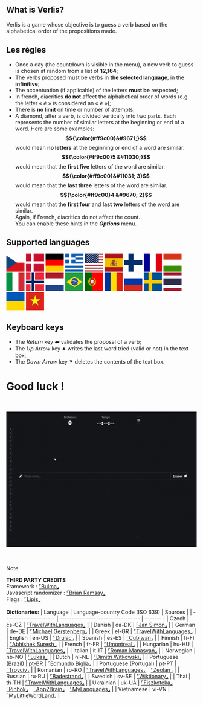 ## What is Verlis?

Verlis is a game whose objective is to guess a verb based on the alphabetical order of the propositions made.

## Les règles

- Once a day (the countdown is visible in the menu), a new verb to guess is chosen at random from a list of <strong>12,164</strong>;
- The verbs proposed must be verbs in <strong>the selected language</strong>, in the <strong>infinitive</strong>;
- The accentuation (if applicable) of the letters <strong>must be</strong> respected;
- In french, diacritics <strong>do not</strong> affect the alphabetical order of words (e.g. the letter &laquo; <em>é</em> &raquo; is considered an &laquo; <em>e</em> &raquo;);
- There is <strong>no limit</strong> on time or number of attempts;
- A diamond, after a verb, is divided vertically into two parts. Each represents the number of similar letters at the beginning or end of a word. Here are some examples:<br/>
<strong>$${\color{#ff9c00}&#9671;}$$</strong> would mean <strong>no letters</strong> at the beginning or end of a word are similar.<br/>
<strong>$${\color{#ff9c00}5 &#11030;}$$</strong> would mean that the <strong>first five</strong> letters of the word are similar.<br/>
<strong>$${\color{#ff9c00}&#11031; 3}$$</strong> would mean that the <strong>last three</strong> letters of the word are similar.<br/>
<strong>$${\color{#ff9c00}4 &#9670; 2}$$</strong> would mean that the <strong>first four</strong> and <strong>last two</strong> letters of the word are similar.<br/>
Again, if French, diacritics do not affect the count.<br/>
You can enable these hints in the <strong><em>Options</em></strong> menu.

## Supported languages

<img alt="Czech" src="../res/img/flags/cs-CZ.svg" width="48"> <img alt="Danish" src="../res/img/flags/da-DK.svg" width="48"> <img alt="German" src="../res/img/flags/de-DE.svg" width="48"> <img alt="Greek" src="../res/img/flags/el-GR.svg" width="48"> <img alt="English" src="../res/img/flags/en-US.svg" width="48"> <img alt="Spanish" src="../res/img/flags/es-ES.svg" width="48"> <img alt="Finnish" src="../res/img/flags/fi-FI.svg" width="48"> <img alt="French" src="../res/img/flags/fr-FR.svg" width="48"> <img alt="Hungarian" src="../res/img/flags/hu-HU.svg" width="48"> <img alt="Italian" src="../res/img/flags/it-IT.svg" width="48"> <img alt="Norwegian" src="../res/img/flags/nb-NO.svg" width="48"> <img alt="Dutch" src="../res/img/flags/nl-NL.svg" width="48"> <img alt="Portuguese (Brazil)" src="../res/img/flags/pt-BR.svg" width="48"> <img alt="Portuguese (Portugal)" src="../res/img/flags/pt-PT.svg" width="48"> <img alt="Romanian" src="../res/img/flags/ro-RO.svg" width="48"> <img alt="Russian" src="../res/img/flags/ru-RU.svg" width="48"> <img alt="Swedish" src="../res/img/flags/sv-SE.svg" width="48"> <img alt="Thai" src="../res/img/flags/th-TH.svg" width="48"> <img alt="Ukrainian" src="../res/img/flags/uk-UA.svg" width="48"> <img alt="Vietnamese" src="../res/img/flags/vi-VN.svg" width="48">

## Keyboard keys

- The <em>Return</em> key &#11176; validates the proposal of a verb;
- The <em>Up Arrow</em> key &#11205; writes the last word tried (valid or not) in the text box;
- The <em>Down Arrow</em> key &#11206; deletes the contents of the text box.

# Good luck !

<br/>

![screencast](screencast.gif)

<br/>

> [!NOTE]
> __THIRD PARTY CREDITS__\
> Framework : [&ulcorner;Bulma&lrcorner;](https://bulma.io)\
> Javascript randomizer : [&ulcorner;Brian Ramsay&lrcorner;](https://github.com/BrianRamsay/Randomizer)\
> Flags : [&ulcorner;Lipis&lrcorner;](https://github.com/lipis/flag-icons)\
> <br/>
> __Dictionaries:__
> | Language 							| Language-country Code (ISO 639) 	| Sources |
> | --------------------- | --------------------------------- | ------- |
> |	Czech									|	cs-CZ															| [&ulcorner;TravelWithLanguages&lrcorner;](https://travelwithlanguages.com/blog/most-common-czech-words.html) |
> |	Danish								|	da-DK															| [&ulcorner;Jan Simon&lrcorner;](https://github.com/janhsimon/DanishVerbs) |
> |	German								|	de-DE															| [&ulcorner;Michael Gerstenberg&lrcorner;](https://github.com/michael-gerstenberg/GermanVerbScraper) |
> |	Greek									|	el-GR															| [&ulcorner;TravelWithLanguages&lrcorner;](https://travelwithlanguages.com/blog/most-common-modern-greek-words.html) |
> |	English								|	en-US															| [&ulcorner;Drulac&lrcorner;](https://github.com/Drulac/English-Verbs-Conjugates) |
> |	Spanish								|	es-ES															| [&ulcorner;Cubiwan&lrcorner;](https://github.com/cubiwan/jsESverb) |
> |	Finnish								|	fi-FI															| [&ulcorner;Abhishek Suresh&lrcorner;](https://github.com/absu5530/morphological_classifier) |
> |	French								|	fr-FR															| [&ulcorner;Umontreal&lrcorner;](http://rali.iro.umontreal.ca) |
> |	Hungarian							|	hu-HU															| [&ulcorner;TravelWithLanguages&lrcorner;](https://travelwithlanguages.com/blog/most-common-hungarian-words.html) |
> |	Italian								|	it-IT															| [&ulcorner;Roman Manasyan&lrcorner;](https://github.com/rmanasyan/italianverbsnext) |
> |	Norwegian							|	nb-NO															| [&ulcorner;Lukas&lrcorner;](https://github.com/YesUseY/Norwegian-language-verbs-training-program) |
> |	Dutch									|	nl-NL															| [&ulcorner;Dimitri Witkowski&lrcorner;](https://github.com/antelle/sterke-werkwoorden) |
> |	Portuguese (Brazil)  	|	pt-BR															| [&ulcorner;Edmundo Biglia&lrcorner;](https://github.com/edmundobiglia/ptbr-top-verbs) |
> |	Portuguese (Portugal)	|	pt-PT															| [&ulcorner;Troyciv&lrcorner;](https://github.com/Troyciv/PT_ConjugationTrainer_Anki) |
> |	Romanian							|	ro-RO															| [&ulcorner;TravelWithLanguages&lrcorner;](https://travelwithlanguages.com/blog/most-common-romanian-words.html)&emsp;[&ulcorner;Zeolan&lrcorner;](https://github.com/zeolan/digital-ocean-app) |
> |	Russian								|	ru-RU															| [&ulcorner;Badestrand&lrcorner;](https://github.com/Badestrand/russian-dictionary) |
> |	Swedish  							|	sv-SE															| [&ulcorner;Wiktionary&lrcorner;](https://en.wiktionary.org/wiki/Appendix:Swedish_verbs) |
> |	Thai									|	th-TH															| [&ulcorner;TravelWithLanguages&lrcorner;](https://travelwithlanguages.com/blog/most-common-thai-words.html) |
> |	Ukrainian							|	uk-UA															| [&ulcorner;Fiszkoteka&lrcorner;](https://fiszkoteka.pl/zestaw/309215-500-most-important-ukrainian-verbs-100-125)&emsp;[&ulcorner;Pinhok&lrcorner;](https://www.pinhok.com/kb/ukrainian/319/ukrainian-verbs/)&emsp;[&ulcorner;App2Brain&lrcorner;](https://app2brain.com/learn-languages/ukrainian/basic-verbs/)&emsp;[&ulcorner;MyLanguages&lrcorner;](https://mylanguages.org/ukrainian_verbs.php) |
> |	Vietnamese						|	vi-VN															| [&ulcorner;MyLittleWordLand&lrcorner;](https://mylittlewordland.com/course/452073/vietnamese-verb-list) |